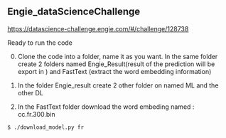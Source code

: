 ## Engie_dataScienceChallenge

https://datascience-challenge.engie.com/#/challenge/128738

Ready to run the code   

0. Clone the code into a folder, name it as you want. In the same folder create 2 folders named Engie_Result(result of the prediction will be export in ) and FastText (extract the word embedding information)

1. In the folder Engie_result create 2 other folder on named ML and the other DL 

2. In the FastText folder download the word embeding named : cc.fr.300.bin   
```
$ ./download_model.py fr

```

 
 
                        
